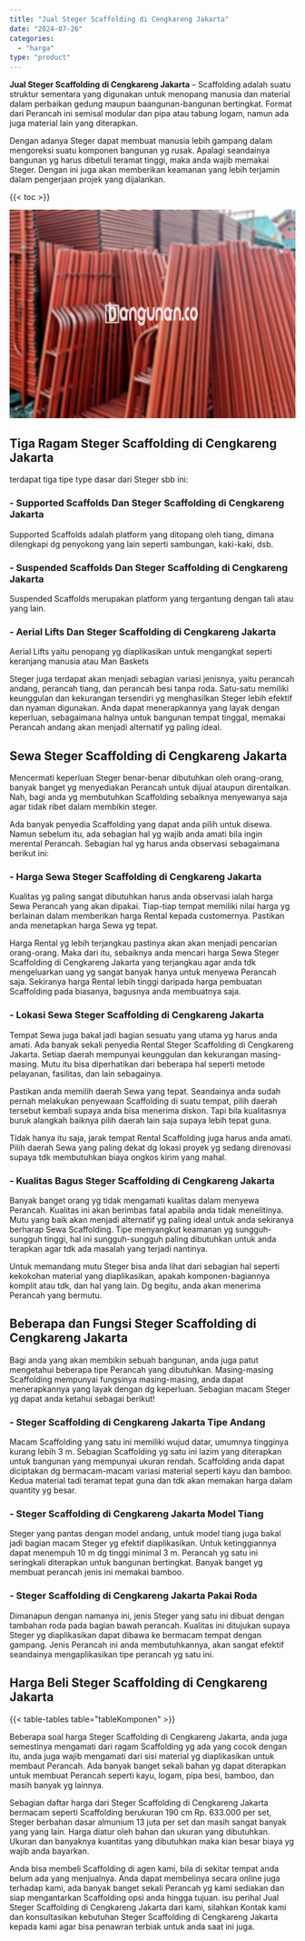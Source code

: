 ```yaml
---
title: "Jual Steger Scaffolding di Cengkareng Jakarta"
date: "2024-07-26"
categories: 
  - "harga"
type: "product"
---
```


**Jual Steger Scaffolding di Cengkareng Jakarta** – Scaffolding adalah suatu struktur sementara yang digunakan untuk menopang manusia dan material dalam perbaikan gedung maupun baangunan-bangunan bertingkat. Format dari Perancah ini semisal modular dan pipa atau tabung logam, namun ada juga material lain yang diterapkan.

Dengan adanya Steger dapat membuat manusia lebih gampang dalam mengoreksi suatu komponen bangunan yg rusak. Apalagi seandainya bangunan yg harus dibetuli teramat tinggi, maka anda wajib memakai Steger. Dengan ini juga akan memberikan keamanan yang lebih terjamin dalam pengerjaan projek yang dijalankan.

{{< toc >}}

![Jual Steger Scaffolding di Cengkareng Jakarta](/images/sewa-scaffolding-steger-04.png)

## Tiga Ragam Steger Scaffolding di Cengkareng Jakarta

terdapat tiga tipe type dasar dari Steger sbb ini:

### \- Supported Scaffolds Dan Steger Scaffolding di Cengkareng Jakarta

Supported Scaffolds adalah platform yang ditopang oleh tiang, dimana dilengkapi dg penyokong yang lain seperti sambungan, kaki-kaki, dsb.

### \- Suspended Scaffolds Dan Steger Scaffolding di Cengkareng Jakarta

Suspended Scaffolds merupakan platform yang tergantung dengan tali atau yang lain.

### \- Aerial Lifts Dan Steger Scaffolding di Cengkareng Jakarta

Aerial Lifts yaitu penopang yg diaplikasikan untuk mengangkat seperti keranjang manusia atau Man Baskets

Steger juga terdapat akan menjadi sebagian variasi jenisnya, yaitu perancah andang, perancah tiang, dan perancah besi tanpa roda. Satu-satu memiliki keunggulan dan kekurangan tersendiri yg menghasilkan Steger lebih efektif dan nyaman digunakan. Anda dapat menerapkannya yang layak dengan keperluan, sebagaimana halnya untuk bangunan tempat tinggal, memakai Perancah andang akan menjadi alternatif yg paling ideal.

## Sewa Steger Scaffolding di Cengkareng Jakarta

Mencermati keperluan Steger benar-benar dibutuhkan oleh orang-orang, banyak banget yg menyediakan Perancah untuk dijual ataupun direntalkan. Nah, bagi anda yg membutuhkan Scaffolding sebaiknya menyewanya saja agar tidak ribet dalam membikin steger.

Ada banyak penyedia Scaffolding yang dapat anda pilih untuk disewa. Namun sebelum itu, ada sebagian hal yg wajib anda amati bila ingin merental Perancah. Sebagian hal yg harus anda observasi sebagaimana berikut ini:

### \- Harga Sewa Steger Scaffolding di Cengkareng Jakarta

Kualitas yg paling sangat dibutuhkan harus anda observasi ialah harga Sewa Perancah yang akan dipakai. Tiap-tiap tempat memiliki nilai harga yg berlainan dalam memberikan harga Rental kepada customernya. Pastikan anda menetapkan harga Sewa yg tepat.

Harga Rental yg lebih terjangkau pastinya akan akan menjadi pencarian orang-orang. Maka dari itu, sebaiknya anda mencari harga Sewa Steger Scaffolding di Cengkareng Jakarta yang terjangkau agar anda tdk mengeluarkan uang yg sangat banyak hanya untuk menyewa Perancah saja. Sekiranya harga Rental lebih tinggi daripada harga pembuatan Scaffolding pada biasanya, bagusnya anda membuatnya saja.

### \- Lokasi Sewa Steger Scaffolding di Cengkareng Jakarta

Tempat Sewa juga bakal jadi bagian sesuatu yang utama yg harus anda amati. Ada banyak sekali penyedia Rental Steger Scaffolding di Cengkareng Jakarta. Setiap daerah mempunyai keunggulan dan kekurangan masing-masing. Mutu itu bisa diperhatikan dari beberapa hal seperti metode pelayanan, fasilitas, dan lain sebagainya.

Pastikan anda memilih daerah Sewa yang tepat. Seandainya anda sudah pernah melakukan penyewaan Scaffolding di suatu tempat, pilih daerah tersebut kembali supaya anda bisa menerima diskon. Tapi bila kualitasnya buruk alangkah baiknya pilih daerah lain saja supaya lebih tepat guna.

Tidak hanya itu saja, jarak tempat Rental Scaffolding juga harus anda amati. Pilih daerah Sewa yang paling dekat dg lokasi proyek yg sedang direnovasi supaya tdk membutuhkan biaya ongkos kirim yang mahal.

### \- Kualitas Bagus Steger Scaffolding di Cengkareng Jakarta

Banyak banget orang yg tidak mengamati kualitas dalam menyewa Perancah. Kualitas ini akan berimbas fatal apabila anda tidak menelitinya. Mutu yang baik akan menjadi alternatif yg paling ideal untuk anda sekiranya berharap Sewa Scaffolding. Tipe menyangkut keamanan yg sungguh-sungguh tinggi, hal ini sungguh-sungguh paling dibutuhkan untuk anda terapkan agar tdk ada masalah yang terjadi nantinya.

Untuk memandang mutu Steger bisa anda lihat dari sebagian hal seperti kekokohan material yang diaplikasikan, apakah komponen-bagiannya komplit atau tdk, dan hal yang lain. Dg begitu, anda akan menerima Perancah yang bermutu.

## Beberapa dan Fungsi Steger Scaffolding di Cengkareng Jakarta

Bagi anda yang akan membikin sebuah bangunan, anda juga patut mengetahui beberapa tipe Perancah yang dibutuhkan. Masing-masing Scaffolding mempunyai fungsinya masing-masing, anda dapat menerapkannya yang layak dengan dg keperluan. Sebagian macam Steger yg dapat anda ketahui sebagai berikut!

### \- Steger Scaffolding di Cengkareng Jakarta Tipe Andang

Macam Scaffolding yang satu ini memiliki wujud datar, umumnya tingginya kurang lebih 3 m. Sebagian Scaffolding yg satu ini lazim yang diterapkan untuk bangunan yang mempunyai ukuran rendah. Scaffolding anda dapat diciptakan dg bermacam-macam variasi material seperti kayu dan bamboo. Kedua material tadi teramat tepat guna dan tdk akan memakan harga dalam quantity yg besar.

### \- Steger Scaffolding di Cengkareng Jakarta Model Tiang

Steger yang pantas dengan model andang, untuk model tiang juga bakal jadi bagian macam Steger yg efektif diaplikasikan. Untuk ketinggiannya dapat menempuh 10 m dg tinggi minimal 3 m. Perancah yg satu ini seringkali diterapkan untuk bangunan bertingkat. Banyak banget yg membuat perancah jenis ini memakai bamboo.

### \- Steger Scaffolding di Cengkareng Jakarta Pakai Roda

Dimanapun dengan namanya ini, jenis Steger yang satu ini dibuat dengan tambahan roda pada bagian bawah perancah. Kualitas ini ditujukan supaya Steger yg diaplikasikan dapat dibawa ke bermacam tempat dengan gampang. Jenis Perancah ini anda membutuhkannya, akan sangat efektif seandainya mengaplikasikan tipe perancah yg satu ini.

## Harga Beli Steger Scaffolding di Cengkareng Jakarta

{{< table-tables table="tableKomponen" >}}

Beberapa soal harga Steger Scaffolding di Cengkareng Jakarta, anda juga semestinya mengamati dari ragam Scaffolding yg ada yang cocok dengan itu, anda juga wajib mengamati dari sisi material yg diaplikasikan untuk membaut Perancah. Ada banyak banget sekali bahan yg dapat diterapkan untuk membuat Perancah seperti kayu, logam, pipa besi, bamboo, dan masih banyak yg lainnya.

Sebagian daftar harga dari Steger Scaffolding di Cengkareng Jakarta bermacam seperti Scaffolding berukuran 190 cm Rp. 633.000 per set, Steger berbahan dasar almunium 13 juta per set dan masih sangat banyak yang yang lain. Harga diatur oleh bahan dan ukuran yang dibutuhkan. Ukuran dan banyaknya kuantitas yang dibutuhkan maka kian besar biaya yg wajib anda bayarkan.

Anda bisa membeli Scaffolding di agen kami, bila di sekitar tempat anda belum ada yang menjualnya. Anda dapat membelinya secara online juga terhadap kami, ada banyak banget sekali Perancah yg kami sediakan dan siap mengantarkan Scaffolding opsi anda hingga tujuan. isu perihal Jual Steger Scaffolding di Cengkareng Jakarta dari kami, silahkan Kontak kami dan konsultasikan kebutuhan Steger Scaffolding di Cengkareng Jakarta kepada kami agar bisa penawran terbiak untuk anda saat ini juga.
